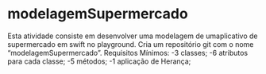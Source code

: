 # modelagemSupermercado
Esta atividade consiste em desenvolver uma modelagem de umaplicativo de supermercado em swift no ​playground​.
Cria um repositório git com o nome “modelagemSupermercado”.
Requisitos Mínimos:
-3 classes;
-6 atributos para cada classe;
-5 métodos;
-1 aplicação de Herança;

